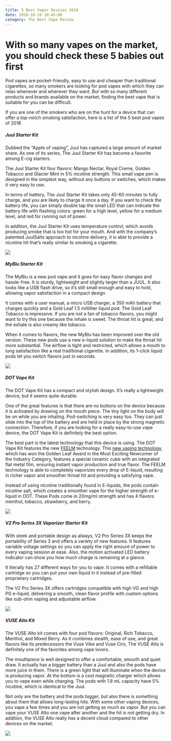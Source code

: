 ```yaml
---
title: 5 Best Vapor Devices 2018
date: 2018-10-26 10:45:00
category: The Best Vape Review
---
```

# With so many vapes on the market, you should check these 5 babies out first

Pod vapes are pocket-friendly, easy to use and cheaper than traditional cigarettes, so many smokers are looking for pod vapes with which they can relax whenever and wherever they want. But with so many different products and brands available on the market, finding the best vape that is suitable for you can be difficult. 

If you are one of the smokers who are on the hunt for a device that can offer a top-notch smoking satisfaction, here is a list of the 5 best pod vapes of 2018


##### Juul Starter Kit

Dubbed the “Apple of vaping”, Juul has captured a large amount of market share. As one of its series, The Juul Starter Kit has become a favorite among E-cig starters. 

The Juul Starter Kit four flavors: Mango Nectar, Royal Creme, Golden Tobacco and Glacier Mint in 5% nicotine strength. This small vape pen is designed in the simplest way, without any buttons or switches, which makes it very easy to use. 

In terms of battery, The Juul Starter Kit takes only 45-60 minutes to fully charge, and you are likely to charge it once a day. If you want to check the battery life, you can simply double tap the small LED that can indicate the battery life with flashing colors: green for a high level, yellow for a medium level, and red for running out of power.

In addition, the Juul Starter Kit uses temperature control, which avoids producing smoke that is too hot for your mouth. And with the company’s patented JuulSalts approach to nicotine delivery, it is able to provide a nicotine hit that’s really similar to smoking a cigarette.

![](/images/111.jpg)


##### MyBlu Starter Kit

The MyBlu is a new pod vape and it goes for easy flavor changes and hassle-free. It is sturdy, lightweight and slightly larger than a JUUL. It also looks like a USB flash drive, so it’s still small enough and easy to hold, allowing vapor satisfaction in a compact design.

It comes with a user manual, a micro USB charger, a 350 mAh battery that charges quickly and a Gold Leaf 1.5 milliliter liquid pod. The Gold Leaf Tobacco is impressive. If you are not a fan of tobacco flavors, you might want to try this one because the inhale is sweet. The throat hit is great, and the exhale is also creamy like tobacco.

When it comes to flavors, the new MyBlu has been improved over the old version. These new pods use a new e-liquid solution to make the throat hit more substantial. The airflow is tight and restricted, which allows a mouth to lung satisfaction like a real traditional cigarette. In addition, its 1-click liquid pods let you switch flavors just in seconds.

![](/images/112.jpg)


##### DOT Vape Kit

The DOT Vape Kit has a compact and stylish design. It’s really a lightweight device, but it seems quite durable. 

One of the great features is that there are no buttons on the device because it is activated by drawing on the mouth piece. The tiny light on the body will be on while you are inhaling. Pod-switching is very easy too. They can just slide into the top of the battery and are held in place by the strong magnetic connection. Therefore, if you are looking for a really easy-to-use vape device, the DOT Vape Kit is definitely the best option. 

The best part is the latest technology that this device is using. The DOT Vape Kit features the new [FEELM](http://www.feelmtech.com/) technology. This [new vaping technology](http://www.feelmtech.com/), which has won the Golden Leaf Award in the Most Exciting Newcomer of the Industry Category, features a special ceramic cube with an integrated flat metal film, ensuring instant vapor production and true flavor. The FEELM technology is able to completely vaporizes every drop of E-liquid, resulting in richer vapor and smoother throat hit and providing a satisfying vape.

<!-- more -->

Instead of using nicotine traditionally found in E-liquids, the pods contain nicotine salt, which creates a smoother vape for the higher strength of e-liquid in DOT. These Pods come in 20mg/ml strength and has 4 flavors: menthol, tobacco, strawberry, and berry.

![](/images/113.jpg)


##### V2 Pro Series 3X Vaporizer Starter Kit

With sleek and portable design as always, V2 Pro Series 3X keeps the portability of Series 3 and offers a variety of new features. It features variable voltage settings so you can apply the right amount of power to every vaping session at ease. Also, the motion activated LED battery indicator can show you how much charge is remaining at a glance.

It literally has 27 different ways for you to vape. It comes with a refillable cartridge so you can put your own liquid in it instead of pre-filled proprietary cartridges. 

The V2 Pro Series 3X offers cartridges compatible with high VG and high PG e-liquid, delivering a smooth, clean flavor profile with custom options like sub-ohm vaping and adjustable airflow.

![](/images/114.jpg)


##### VUSE Alto Kit

The VUSE Alto kit comes with four pod flavors: Original, Rich Tobacco, Menthol, and Mixed Berry. As it combines stealth, ease of use, and great flavors like its predecessors the Vuse Vibe and Vuse Ciro, The VUSE Alto is definitely one of the favorites among vape lovers.  

The mouthpiece is well designed to offer a comfortable, smooth and quiet draw. It actually has a bigger battery than a Juul and also the pods have more juice in them. There is a green light that will illuminate when the device is producing vapor. At the bottom is a cool magnetic charger which allows you to vape even while charging. The pods with 1.8 mL capacity have 5% nicotine, which is identical to the Juul. 

Not only are the battery and the pods bigger, but also there is something about them that allows long-lasting hits. With some other vaping devices, you vape a few times and you are not getting as much as vapor. But you can vape your VUSE Alto one vape after another and the hit is not getting dry. In addition, the VUSE Alto really has a decent cloud compared to other devices on the market.

![](/images/115.jpg)
